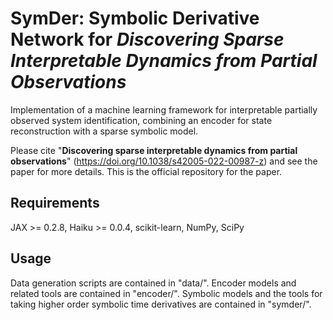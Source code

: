 # **SymDer**: **Sym**bolic **Der**ivative Network for *Discovering Sparse Interpretable Dynamics from Partial Observations*

Implementation of a machine learning framework for interpretable partially observed system identification, combining an encoder for state reconstruction with a sparse symbolic model.

Please cite "**Discovering sparse interpretable dynamics from partial observations**" (https://doi.org/10.1038/s42005-022-00987-z) and see the paper for more details. This is the official repository for the paper.

## Requirements

JAX >= 0.2.8, Haiku >= 0.0.4, scikit-learn, NumPy, SciPy

## Usage

Data generation scripts are contained in "data/". Encoder models and related tools are contained in "encoder/". Symbolic models and the tools for taking higher order symbolic time derivatives are contained in "symder/".
